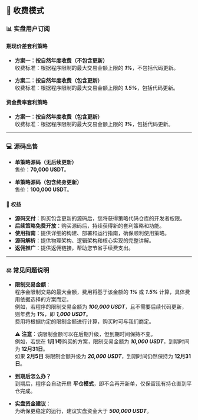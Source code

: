 ## 💸 收费模式

### 📊 实盘用户订阅

#### 期现价差套利策略

- **方案一：按自然年度收费（不包含更新）**  
  收费标准：根据程序限制的最大交易金额上限的 ***1%***，不包括代码更新。

- **方案二：按自然年度收费（包含更新）**  
  收费标准：根据程序限制的最大交易金额上限的 ***1.5%***，包括代码更新。

#### 资金费率套利策略

- **方案一：按自然年度收费（包含更新）**  
  收费标准：根据程序限制的最大交易金额上限的 ***1%***，包括代码更新。

---

### 💻 源码出售

- **单策略源码（无后续更新）**  
  售价：**70,000 USDT**。

- **单策略源码（包含终身更新）**  
  售价：**100,000 USDT**。

#### 🎁 权益

- **源码交付**：购买包含更新的源码后，您将获得策略代码仓库的开发者权限。
- **后续策略免费开放**：购买源码后，持续获得新的套利策略和功能。
- **使用指南**：提供详细的构建、部署和运行指南，确保顺利使用策略。
- **源码解析**：提供物理架构、逻辑架构和核心实现的完整讲解。
- **返佣推广**：提供返佣链接，帮助您节省手续费支出。

---

### ⚖️ 常见问题说明

- **限制交易金额**：  
  程序会限制交易的最大金额，费用将基于该金额的 ***1%*** 或 ***1.5%*** 计算，具体费用依据选择的方案而定。  
  例如，若程序的限制交易金额为 ***100,000 USDT***，且不需要后续代码更新，则年费为 ***1%***，即 ***1,000 USDT***。  
  费用将根据约定的限制金额进行计算，购买时可与我们商定。

  ⚠️ **注意**：该限制金额可以在后期升级，但到期时间保持不变。  
  例如，若您在 **1月1号**购买的方案，限制交易金额为 ***10,000 USDT***，到期时间为 **12月31日**。  
  如果 **2月5日** 将限制金额升级为 ***20,000 USDT***，到期时间仍然保持为 **12月31日**。

- **到期后怎么办？**  
  到期后，程序会自动开启 **平仓模式**，即不会再开新单，仅保留现有持仓直到平仓完成。

- **实盘资金建议**：  
  为确保更稳定的运行，建议实盘资金大于 ***500,000 USDT***。


